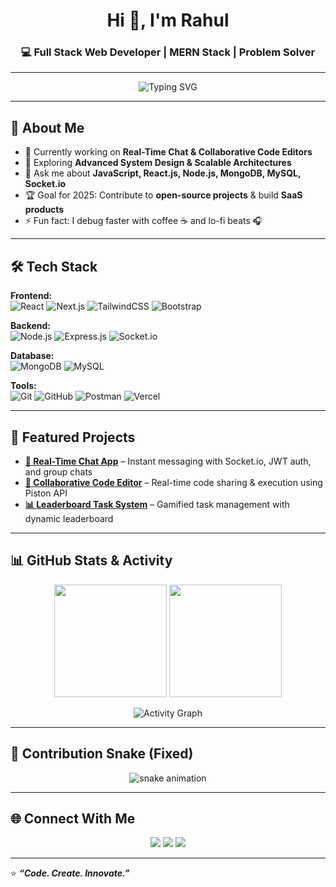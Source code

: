 <!-- Header -->
<h1 align="center">Hi 👋, I'm Rahul</h1>
<h3 align="center">💻 Full Stack Web Developer | MERN Stack | Problem Solver</h3>

---

<!-- Typing Animation -->
<p align="center">
  <img src="https://readme-typing-svg.herokuapp.com?font=Fira+Code&size=22&pause=1000&color=1A9AF7&center=true&vCenter=true&width=550&lines=Full+Stack+Web+Developer;MERN+%2B+MySQL+Specialist;Real-Time+Application+Builder;Problem+Solver+%26+Tech+Enthusiast" alt="Typing SVG" />
</p>

---

## 🚀 About Me
- 🔭 Currently working on **Real-Time Chat & Collaborative Code Editors**  
- 🌱 Exploring **Advanced System Design & Scalable Architectures**  
- 💬 Ask me about **JavaScript, React.js, Node.js, MongoDB, MySQL, Socket.io**  
- 🏆 Goal for 2025: Contribute to **open-source projects** & build **SaaS products**  
- ⚡ Fun fact: I debug faster with coffee ☕ and lo-fi beats 🎧  

---

## 🛠 Tech Stack

**Frontend:**  
![React](https://img.shields.io/badge/React-20232A?style=flat&logo=react&logoColor=61DAFB)
![Next.js](https://img.shields.io/badge/Next.js-000000?style=flat&logo=nextdotjs&logoColor=white)
![TailwindCSS](https://img.shields.io/badge/Tailwind_CSS-38B2AC?style=flat&logo=tailwind-css&logoColor=white)
![Bootstrap](https://img.shields.io/badge/Bootstrap-563D7C?style=flat&logo=bootstrap&logoColor=white)

**Backend:**  
![Node.js](https://img.shields.io/badge/Node.js-339933?style=flat&logo=node.js&logoColor=white)
![Express.js](https://img.shields.io/badge/Express.js-404D59?style=flat)
![Socket.io](https://img.shields.io/badge/Socket.io-010101?style=flat&logo=socket.io&logoColor=white)

**Database:**  
![MongoDB](https://img.shields.io/badge/MongoDB-4EA94B?style=flat&logo=mongodb&logoColor=white)
![MySQL](https://img.shields.io/badge/MySQL-005C84?style=flat&logo=mysql&logoColor=white)

**Tools:**  
![Git](https://img.shields.io/badge/Git-F05032?style=flat&logo=git&logoColor=white)
![GitHub](https://img.shields.io/badge/GitHub-100000?style=flat&logo=github&logoColor=white)
![Postman](https://img.shields.io/badge/Postman-FF6C37?style=flat&logo=postman&logoColor=white)
![Vercel](https://img.shields.io/badge/Vercel-000000?style=flat&logo=vercel&logoColor=white)

---

## 📌 Featured Projects
- **[💬 Real-Time Chat App](https://github.com/yourusername/chat-app)** – Instant messaging with Socket.io, JWT auth, and group chats  
- **[📝 Collaborative Code Editor](https://github.com/yourusername/code-editor)** – Real-time code sharing & execution using Piston API  
- **[📊 Leaderboard Task System](https://github.com/yourusername/leaderboard-app)** – Gamified task management with dynamic leaderboard  

---

## 📊 GitHub Stats & Activity
<p align="center">
  <img src="https://github-readme-stats.vercel.app/api?username=yourusername&show_icons=true&theme=tokyonight" height="180" />
  <img src="https://github-readme-streak-stats.herokuapp.com/?user=yourusername&theme=tokyonight" height="180" />
</p>

<p align="center">
  <img src="https://github-readme-activity-graph.vercel.app/graph?username=yourusername&theme=react-dark" alt="Activity Graph" />
</p>

---

## 🐍 Contribution Snake (Fixed)
<p align="center">
  <img src="https://raw.githubusercontent.com/yourusername/yourusername/output/github-contribution-grid-snake.svg" alt="snake animation" />
</p>

---

## 🌐 Connect With Me
<p align="center">
  <a href="https://linkedin.com/in/yourprofile"><img src="https://img.shields.io/badge/LinkedIn-blue?style=flat&logo=linkedin" /></a>
  <a href="mailto:youremail@example.com"><img src="https://img.shields.io/badge/Email-red?style=flat&logo=gmail&logoColor=white" /></a>
  <a href="https://yourportfolio.com"><img src="https://img.shields.io/badge/Portfolio-000?style=flat&logo=vercel&logoColor=white" /></a>
</p>

---

⭐ **_“Code. Create. Innovate.”_**
